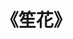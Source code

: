 ---
title: "《笙花》"
excerpt: "2022届毕业生创作铜奖<br/><img src='/images/shenghua.jpg'>"
collection: portfolio
---